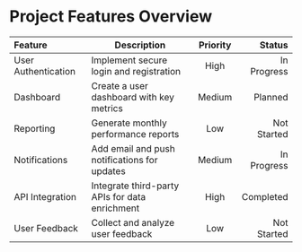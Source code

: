 # Project Features Overview

| Feature           | Description                                      | Priority   | Status       |
|:------------------|--------------------------------------------------|:----------:|-------------:|
| User Authentication | Implement secure login and registration         | High       | In Progress  |
| Dashboard         | Create a user dashboard with key metrics         | Medium     | Planned      |
| Reporting         | Generate monthly performance reports             | Low        | Not Started  |
| Notifications     | Add email and push notifications for updates     | Medium     | In Progress  |
| API Integration   | Integrate third-party APIs for data enrichment   | High       | Completed    |
| User Feedback     | Collect and analyze user feedback                | Low        | Not Started  |
